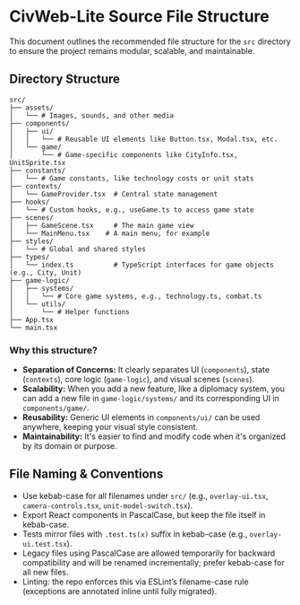 # CivWeb-Lite Source File Structure

This document outlines the recommended file structure for the `src` directory to ensure the project remains modular, scalable, and maintainable.

## Directory Structure

```
src/
├── assets/
│   └── # Images, sounds, and other media
├── components/
│   ├── ui/
│   │   └── # Reusable UI elements like Button.tsx, Modal.tsx, etc.
│   └── game/
│       └── # Game-specific components like CityInfo.tsx, UnitSprite.tsx
├── constants/
│   └── # Game constants, like technology costs or unit stats
├── contexts/
│   └── GameProvider.tsx  # Central state management
├── hooks/
│   └── # Custom hooks, e.g., useGame.ts to access game state
├── scenes/
│   ├── GameScene.tsx     # The main game view
│   └── MainMenu.tsx    # A main menu, for example
├── styles/
│   └── # Global and shared styles
├── types/
│   └── index.ts          # TypeScript interfaces for game objects (e.g., City, Unit)
├── game-logic/
│   ├── systems/
│   │   └── # Core game systems, e.g., technology.ts, combat.ts
│   └── utils/
│       └── # Helper functions
├── App.tsx
└── main.tsx
```

### Why this structure?

- **Separation of Concerns:** It clearly separates UI (`components`), state (`contexts`), core logic (`game-logic`), and visual scenes (`scenes`).
- **Scalability:** When you add a new feature, like a diplomacy system, you can add a new file in `game-logic/systems/` and its corresponding UI in `components/game/`.
- **Reusability:** Generic UI elements in `components/ui/` can be used anywhere, keeping your visual style consistent.
- **Maintainability:** It's easier to find and modify code when it's organized by its domain or purpose.

## File Naming & Conventions

- Use kebab-case for all filenames under `src/` (e.g., `overlay-ui.tsx`, `camera-controls.tsx`, `unit-model-switch.tsx`).
- Export React components in PascalCase, but keep the file itself in kebab-case.
- Tests mirror files with `.test.ts(x)` suffix in kebab-case (e.g., `overlay-ui.test.tsx`).
- Legacy files using PascalCase are allowed temporarily for backward compatibility and will be renamed incrementally; prefer kebab-case for all new files.
- Linting: the repo enforces this via ESLint’s filename-case rule (exceptions are annotated inline until fully migrated).
